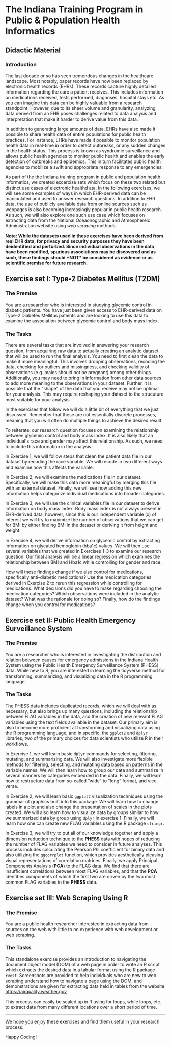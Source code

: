 # The Indiana Training Program in Public & Population Health Informatics
## Didactic Material
### Introduction

The last decade or so has seen tremendous changes in the healthcare landscape. Most notably, paper records have now been replaced by electronic health records (EHRs). These records capture highly detailed information regarding the care a patient receives. This includes information on medications received, tests performed, diagnoses, hospital stays etc. As you can imagine this data can be highly valuable from a research standpoint. However, due to its sheer volume and granularity, analyzing data derived from an EHR poses challenges related to data analysis and interpretation that make it harder to derive value from this data. 

In addition to generating large amounts of data, EHRs have also made it possible to share health data of entire populations for public health practices. For instance, EHRs have made it possible to monitor population health data in real-time in order to detect outbreaks, or any sudden changes in the health status. This process is known as syndromic surveillance and allows public health agencies to monitor public health and enables the early detection of outbreaks and epidemics. This in turn facilitates public health agencies to  mobilize a swift and appropriate response to any emergencies. 

As part of the the Indiana training program in public and population health informatics, we created excercise sets which focus on these two related but distinct use cases of electronic healthd ata. In the following exercises, we will see some examples of ways in which EHR-derived data can be manipulated and used to answer research questions. In addition to EHR data, the use of publicly available data from online sources such as webpages is also becoming increasingly popular in public health research. As such, we will also explore one such use case which focuses on extracting data from the National Oceaonographic and Atmosphereic Administration website using _web scraping_ methods.


**Note: While the datasets used in these exercises have been derived from real EHR data, for privacy and security purposes they have been deidentified and perturbed. Since individual observations in the data have been modified, spurious associations may be discovered and as such, these findings should \*NOT\* be considered as evidence or as scientific premise for future research.**

## Exercise set I: Type-2 Diabetes Mellitus (T2DM)
### The Premise
You are a researcher who is interested in studying glycemic control in diabetic patients. You have just been given access to EHR-derived data on Type-2 Diabetes Mellitus patients and are looking to use this data to examine the association between glycemic control and body mass index.

### The Tasks
There are several tasks that are involved in answering your research question, from acquiring raw data to actually creating an analytic dataset that will be used to run the final analysis. You need to first clean the data to make it more meaningful. This involves dropping observations, recoding the data, checking for outliers and missingness, and checking validity of observations (e.g. males should not be pregnant) among other things. Additionally, you may need to bring in information from other data sources to add more meaning to the observations in your dataset. Further, it is possible that the "shape" of the data that you receive may not be optimal for your analysis. This may require reshaping your dataset to the strucuture most suitable for your analysis.

In the exercises that follow we will do a little bit of everything that we just discussed. Remember that these are not essentially discrete processes, meaning that you will often do multiple things to achieve the desired result.

To reiterate, our research question focuses on examining the relationship between glycemic control and body mass index. It is also likely that an individual's race and gender may affect this relationship. As such, we need to include this information in the analysis. 

In Exercise 1, we will follow steps that clean the patient data file in our dataset by recoding the race variable. We will recode in two different ways and examine how this affects the variable.

In Exercise 2, we will examine the medications file in our dataset. Specifically, we will make this data more meaningful by merging this file with an external dataset. Finally, we will see how adding this new information helps categorize individual medications into broader categories.

In Exercise 3, we will use the clinical variables file in our dataset to derive information on body mass index. Body mass index is not always present in EHR-derived data, however, since this is our independent variable (x) of interest we will try to maximize the number of observations that we can get for BMI by either finding BMI in the dataset or deriving it from height and weight.

In Exercise 4, we will derive information on glycemic control by extracting information on glycated hemoglobin (hba1c) values. We will then use several variables that we created in Exercises 1-3 to examine our research question. Our final analysis will be a linear regression which examines the relationship between BMI and Hba1c while controlling for gender and race. 

How will these findings change if we also control for medications, specifically anti-diabetic medications? Use the medication categories derived in Exercise 2 to rerun this regression while controlling for medications. What decisions did you have to make regarding choosing the medication categories? Which observations were included in the analytic dataset? What was the rationale for doing so? Finally, how do the findings change when you control for medications?

## Exercise set II: Public Health Emergency Surveillance System
### The Premise
You are a researcher who is interested in investigating the distribution and relation between causes for emergency admissions in the Indiana Health System using the Public Health Emergency Surveillance System (PHESS) data. While new to R, you are interested in learning the tidyverse method for transforming, summarizing, and visualizing data in the R programming language.

### The Tasks
The PHESS data includes duplicated records, which we will deal with as necessary, but also brings up many questions, including the relationship between FLAG variables in the data, and the creation of new relevant FLAG variables using the text fields available in the dataset. Our primary aim is also to become more proficient at transforming and visualizing data using the R programming language, and in specific, the `ggplot2` and `dplyr` libraries, two of the primary choices for data scientists who utilize R in their workflows.

In Exercise 1, we will learn basic `dplyr` commands for selecting, filtering, mutating, and summarizing data. We will also investigate more flexible methods for filtering, selecting, and mutating data based on patterns in the variable names. We will then learn how to group our data and summarize in several manners by categories embedded in the data. Finally, we will learn how to restructure data from so-called “wide” to “long” format, and vice versa.

In Exercise 2, we will learn basic `ggplot2` visualization techniques using the grammar of graphics built into this package. We will learn how to change labels in a plot and also change the presentation of scales in the plots created. We will also learn how to visualize data by groups similar to how we summarized data by group using `dplyr` in exercise 1. Finally, we will learn how one can create new FLAG variables using the R package `stringr`.

In Exercise 3, we will try to put all of our knowledge together and apply a dimension reduction technique to the **PHESS** data with hopes of reducing the number of FLAG variables we need to consider in future analyses. This process includes calculating the Pearson Phi coefficient for binary data and also utilizing the `ggcorrplot` function, which provides aesthetically pleasing visual representations of correlation matrices. Finally, we apply Principal Components Analysis (**PCA**) to the FLAG data. We find that there are insufficient correlations between most FLAG variables, and that the **PCA** identifies components of which the first two are driven by the two most common FLAG variables in the **PHESS** data.

## Exercise set III: Web Scraping Using R  
### The Premise  
You are a public health researcher interested in extracting data from sources on the web with little to no experience with web development or web scraping.

### The Tasks  
This standalone exercise provides an introduction to navigating the document object model (DOM) of a web page in order to write an R script which extracts the desired data in a tabular format using the R package `rvest`. Screenshots are provided to help individuals who are new to web scraping understand how to navigate a page using the DOM, and demonstrations are given for extracting data held in tables from the website https://airquality.weather.gov

This process can easily be scaled up in R using for loops, while loops, etc. to extract data from many different locations over a short period of time.  

****  
We hope you enjoy these exercises and find them useful in your research process. 

Happy Coding!
